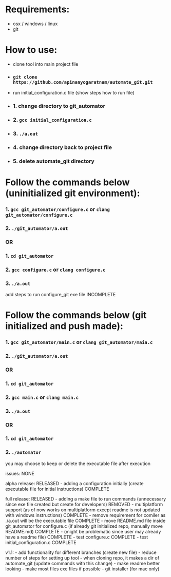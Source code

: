 # Requirements:
* osx / windows / linux
* git

# How to use:
* clone tool into main project file
* ### `git clone https://github.com/apinanyogaratnam/automate_git.git`
* run initial_configuration.c file (show steps how to run file)
* ### 1. change directory to git_automator
* ### 2. `gcc initial_configuration.c`
* ### 3. `./a.out`
* ### 4. change directory back to project file
* ### 5. delete automate_git directory

# Follow the commands below (uninitialized git environment):
### 1. `gcc git_automator/configure.c` or `clang git_automator/configure.c`
### 2. `./git_automator/a.out`
###                          OR
### 1. `cd git_automator`
### 2. `gcc configure.c` or `clang configure.c`
### 3. `./a.out`
add steps to run configure_git exe file INCOMPLETE


# Follow the commands below (git initialized and push made): 
### 1. `gcc git_automator/main.c` or `clang git_automator/main.c`
### 2. `./git_automator/a.out`
###                          OR
### 1. `cd git_automator`
### 2. `gcc main.c` or `clang main.c`
### 3. `./a.out`
###                          OR
### 1. `cd git_automator`
### 2. `./automator`

you may choose to keep or delete the executable file after execution

issues: 
    NONE

alpha release: RELEASED
    - adding a configuration initially (create executable file for initial instructions) COMPLETE

full release: RELEASED
    - adding a make file to run commands (unnecessary since exe file created but create for developers) REMOVED
    - multiplatform support (as of now works on multiplatform except readme is not updated with windows instructions) COMPLETE
    - remove requirement for comiler as ./a.out will be the executable file COMPLETE
    - move README.md file inside git_automator for configure.c (if already git initialized repo, manually move README.md) COMPLETE 
    - (might be problematic since user may already have a readme file) COMPLETE
    - test configure.c COMPLETE
    - test initial_configuration.c COMPLETE

v1.1: 
    - add functionality for different branches (create new file)
    - reduce number of steps for setting up tool
    - when cloning repo, it makes a dir of automate_git (update commands with this change)
    - make readme better looking
    - make most files exe files if possible
    - git installer (for mac only)